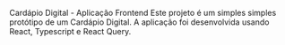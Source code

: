 Cardápio Digital - Aplicação Frontend
Este projeto é um simples simples protótipo de um Cardápio Digital. A aplicação foi desenvolvida usando React, Typescript e React Query.
